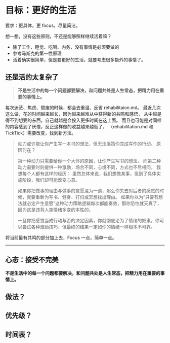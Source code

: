 # 目标：更好的生活

要求：更具体，更 focus，尽量简洁。

想一想，没有这些原则，不还是能够照样继续活着嘛？

- 除了工作、睡觉、吃喝、内务，没有事情是必须要做的
- 参考马斯克的第一性原理
- 活着确实很简单，但是要更好的生活，就要考虑很多额外的事情了。

## 还是活的太复杂了

> **不是生活中的每一个问题都要解决，和问题共处是人生常态，把精力用在重要的事情上。**

每次迷茫、焦虑、颓废的时候，都会去重温、反省 rehabilitaion.md。
最近几次这么做，花的时间越来越长，因为越来越难从中获得新的共鸣和感悟，
从中越是得不到想要的东西，自己就越是会投入更多时间在这上面。
而且也可能是对同样的内容感到了厌倦，反正这样做的收益越来越低了，
（rehabilitation.md 和 TickTick）需要改变，找到新方法。

> 动力或许能让你产生写一本书的想法，但无法驱策你完成写作的行动。 原因何在？
>
> 第一种动力只需要给你一个大体的原因，让你产生写书的想法，
> 而第二种动力需要时刻提供一种激励，场合不同，心境不同，方式也不尽相同。
> 我想每个人都有这样的经历： 虽然总体来说，我们想做某事，但到了具体实施阶段，我们却可能改变心意。
>
> 如果你把做事的理由与做事的意愿混为一谈，那么你失去对后者的感觉的时候，就要重新为写书、健身、打扫或冥想找出理由。
> 如果你以为“只要有想法就必定产生意愿”这种动力策略逻辑每次都能奏效，那你恐怕就天真了，因为这是违背人类情绪多变的本性的。
>
> 一旦你把感觉当成行动与否的决定因素，你就彻底沦为了情绪的奴隶。你可以尝试各种激励技巧，但最终的结果一定如你的情绪一样根本不可靠。

将当前最有共鸣的部分加上去，Focus 一点，简单一点。

---

## 心态：接受不完美

**不是生活中的每一个问题都要解决，和问题共处是人生常态，把精力用在重要的事情上。**

## 做法？

## 优先级？

## 时间表？
